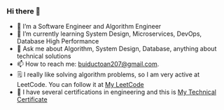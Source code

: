 <div>
  <img align="right" src="https://komarev.com/ghpvc/?username=toan207&label=Profile%20views&color=0e75b6&style=flat" alt="">
  <h3>Hi there 👋</h3>
</div> 

- 🔭 I’m a Software Engineer and Algorithm Engineer
- 🌱 I’m currently learning System Design, Microservices, DevOps, Database High Performance
- 💬 Ask me about Algorithm, System Design, Database, anything about technical solutions
- 📫 How to reach me: buiductoan207@gmail.com. 
- 🗒 I really like solving algorithm problems, so I am very active at LeetCode. You can follow it at [My LeetCode](https://leetcode.com/u/toan207/)
- 🏅 I have several certifications in engineering and this is [My Technical Certificate](https://github.com/toan207/My-Certificate)
